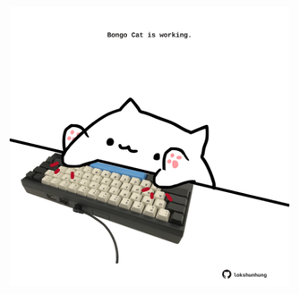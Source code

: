 <!-- built at 13/05/2022, 04:20:12 UTC -->
<p align="center">
  <img width="500" height="500" src="./ReadmeImage.svg">
</p>
